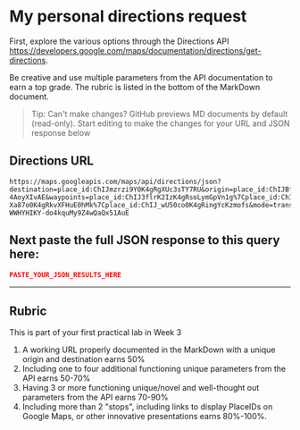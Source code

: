 # My personal directions request

First, explore the various options through the Directions API https://developers.google.com/maps/documentation/directions/get-directions. 

Be creative and use multiple parameters from the API documentation to earn a top grade. The rubric is listed in the bottom of the MarkDown document. 

> Tip: Can't make changes? GitHub previews MD documents by default (read-only). Start editing to make the changes for your URL and JSON response below

## Directions URL

```
https://maps.googleapis.com/maps/api/directions/json?destination=place_id:ChIJmzrzi9Y0K4gRgXUc3sTY7RU&origin=place_id:ChIJBfc2I9M1K4gRZ-4AoyXIvAE&waypoints=place_id:ChIJ3flrK2IzK4gRsoLymGpVn1g%7Cplace_id:ChIJE-Xa87o0K4gRkvXFHuE0hMk%7Cplace_id:ChIJ_wU50co0K4gRingYcKzmofs&mode=transit&transit_mode=bus&transit_routing_preference=fewer_transfers&avoid=indoor&key=AIzaSyCM-WWHYHIKY-do4kquMy9Z4wQaQx51AuE
```

## Next paste the full JSON response to this query here:

```JSON
PASTE_YOUR_JSON_RESULTS_HERE
```
____
## Rubric

This is part of your first practical lab in Week 3 

1. A working URL properly documented in the MarkDown with a unique origin and destination earns 50%
2. Including one to four additional functioning unique parameters from the API earns 50-70%
3. Having 3 or more functioning unique/novel and well-thought out parameters from the API earns 70-90%
4. Including more than 2 "stops", including links to display PlaceIDs on Google Maps, or other innovative presentations earns 80%-100%. 
